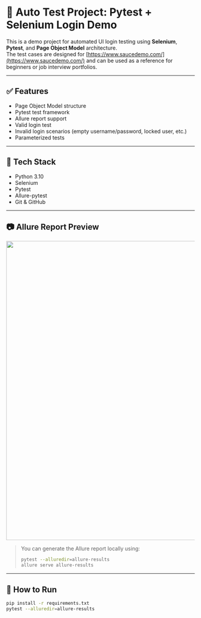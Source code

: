 # 🧪 Auto Test Project: Pytest + Selenium Login Demo

This is a demo project for automated UI login testing using **Selenium**, **Pytest**, and **Page Object Model** architecture.  
The test cases are designed for [https://www.saucedemo.com/](https://www.saucedemo.com/) and can be used as a reference for beginners or job interview portfolios.

---

## ✅ Features

- Page Object Model structure
- Pytest test framework
- Allure report support
- Valid login test
- Invalid login scenarios (empty username/password, locked user, etc.)
- Parameterized tests

---

## 🧰 Tech Stack

- Python 3.10
- Selenium
- Pytest
- Allure-pytest
- Git & GitHub

---

## 📷 Allure Report Preview

<img src="screenshots/allure-sample.png" width="800"/>

> You can generate the Allure report locally using:
>
> ```bash
> pytest --alluredir=allure-results
> allure serve allure-results
> ```

---

## 🔧 How to Run

```bash
pip install -r requirements.txt
pytest --alluredir=allure-results